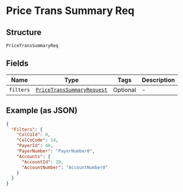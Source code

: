 
# Price Trans Summary Req

## Structure

`PriceTransSummaryReq`

## Fields

| Name | Type | Tags | Description |
|  --- | --- | --- | --- |
| `filters` | [`PriceTransSummaryRequest`](../../doc/models/price-trans-summary-request.md) | Optional | - |

## Example (as JSON)

```json
{
  "Filters": {
    "ColCoId": 0,
    "ColCoCode": 14,
    "PayerId": 48,
    "PayerNumber": "PayerNumber0",
    "Accounts": {
      "AccountId": 28,
      "AccountNumber": "AccountNumber0"
    }
  }
}
```

